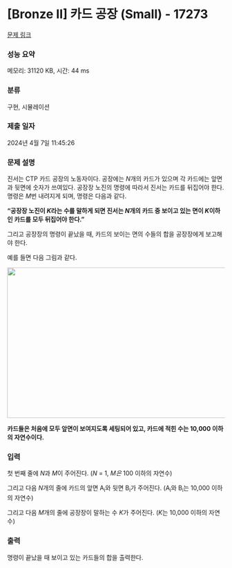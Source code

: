 # [Bronze II] 카드 공장 (Small) - 17273 

[문제 링크](https://www.acmicpc.net/problem/17273) 

### 성능 요약

메모리: 31120 KB, 시간: 44 ms

### 분류

구현, 시뮬레이션

### 제출 일자

2024년 4월 7일 11:45:26

### 문제 설명

<p>진서는 CTP 카드 공장의 노동자이다. 공장에는 <em>N</em>개의 카드가 있으며 각 카드에는 앞면과 뒷면에 숫자가 쓰여있다. 공장장 노진의 명령에 따라서 진서는 카드를 뒤집어야 한다. 명령은 <em>M</em>번 내려지게 되며, 명령은 다음과 같다.</p>

<p><strong>“공장장 노진이 <em>K</em>라는 수를 말하게 되면 진서는 <em>N</em>개의 카드 중 보이고 있는 면이 <em>K</em>이하인 카드를 모두 뒤집어야 한다.”</strong></p>

<p>그리고 공장장의 명령이 끝났을 때, 카드의 보이는 면의 수들의 합을 공장장에게 보고해야 한다.</p>

<p>예를 들면 다음 그림과 같다.</p>

<p style="text-align: center;"><img alt="" src="" style="width: 650px; height: 348px;"></p>

<p><strong>카드들은 처음에 모두 앞면이 보여지도록 세팅되어 있고, 카드에 적힌 수는 10,000 이하의 자연수이다.</strong></p>

### 입력 

 <p>첫 번째 줄에 <em>N</em>과 <em>M</em>이 주어진다. (<em>N </em>= 1, <em>M은 </em>100 이하의 자연수)</p>

<p>그리고 다음 <em>N</em>개의 줄에 카드의 앞면 A<sub>i</sub>와 뒷면 B<sub>i</sub>가 주어진다. (A<sub>i</sub>와 B<sub>i</sub>는 10,000 이하의 자연수)</p>

<p>그리고 다음 <em>M</em>개의 줄에 공장장이 말하는 수 <em>K</em>가 주어진다. (<em>K</em>는 10,000 이하의 자연수)</p>

### 출력 

 <p>명령이 끝났을 때 보이고 있는 카드들의 합을 출력한다.</p>

